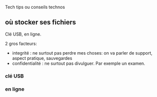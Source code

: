 Tech tips ou conseils technos

## où stocker ses fichiers

Clé USB, en ligne. 

2 gros facteurs: 
- integrité : ne surtout pas perdre mes choses: on va parler de support, aspect pratique, sauvegardes
- confidentialité : ne surtout pas divulguer. Par exemple un examen.

### clé USB


### en ligne

